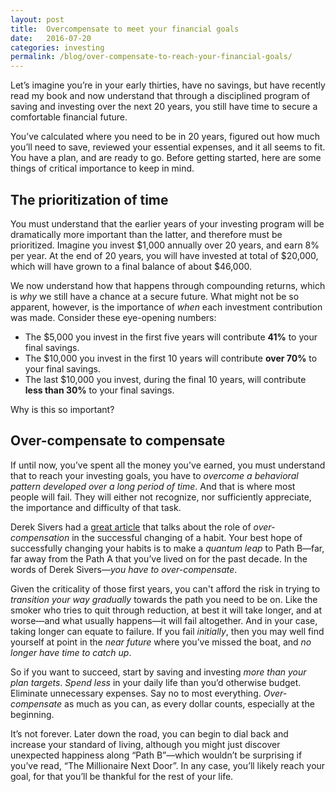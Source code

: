 ```yaml
---
layout: post
title:  Overcompensate to meet your financial goals
date:   2016-07-20
categories: investing
permalink: /blog/over-compensate-to-reach-your-financial-goals/
---
```


Let’s imagine you’re in your early thirties, have no savings, but have recently read my book and now understand that through a disciplined program of saving and investing over the next 20 years, you still have time to secure a comfortable financial future. 

You’ve calculated where you need to be in 20 years, figured out how much you’ll need to save, reviewed your essential expenses, and it all seems to fit. You have a plan, and are ready to go. Before getting started, here are some things of critical importance to keep in mind.

## The prioritization of time

You must understand that the earlier years of your investing program will be dramatically more important than the latter, and therefore must be prioritized. Imagine you invest $1,000 annually over 20 years, and earn 8% per year. At the end of 20 years, you will have invested at total of $20,000, which will have grown to a final balance of about $46,000.

We now understand how that happens through compounding returns, which is _why_ we still have a chance at a secure future. What might not be so apparent, however, is the importance of _when_ each investment contribution was made. Consider these eye-opening numbers:

* The $5,000 you invest in the first five years will contribute **41%** to your final savings.
* The $10,000 you invest in the first 10 years will contribute  **over 70%** to your final savings.
* The last $10,000 you invest, during the final 10 years, will contribute **less than 30%** to your final savings.

Why is this so important?

## Over-compensate to compensate

If until now, you’ve spent all the money you've earned, you must understand that to reach your investing goals, you have to *overcome a behavioral pattern developed over a long period of time*. And that is where most people will fail. They will either not recognize, nor sufficiently appreciate, the importance and difficulty of that task.

Derek Sivers had a [great article](https://sivers.org/compensate) that talks about the role of *over-compensation* in the successful changing of a habit. Your best hope of successfully changing your habits is to make a _quantum leap_ to Path B—far, far away from the Path A that you’ve lived on for the past decade. In the words of Derek Sivers—_you have to over-compensate_.

Given the criticality of those first years, you can't afford the risk in trying to _transition your way gradually_ towards the path you need to be on. Like the smoker who tries to quit through reduction, at best it will take longer, and at worse—and what usually happens—it will fail altogether. And in your case, taking longer can equate to failure. If you fail _initially_, then you may well find yourself at point in the _near future_ where you’ve missed the boat, and _no longer have time to catch up_.

So if you want to succeed, start by saving and investing _more than your plan targets_. _Spend less_ in your daily life than you’d otherwise budget. Eliminate unnecessary expenses. Say no to most everything. _Over-compensate_ as much as you can, as every dollar counts, especially at the beginning. 

It’s not forever. Later down the road, you can begin to dial back and increase your standard of living, although you might just discover unexpected happiness along “Path B”—which wouldn’t be surprising if you’ve read, “The Millionaire Next Door”. In any case, you’ll likely reach your goal, for that you’ll be thankful for the rest of your life.